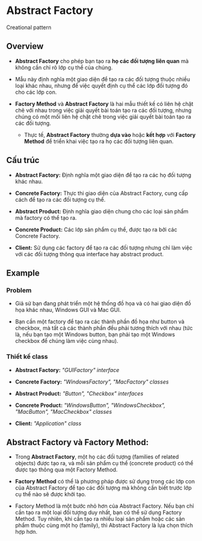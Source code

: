 # Abstract Factory 
Creational pattern
## Overview
- **Abstract Factory** cho phép bạn tạo ra **họ các đối tượng liên quan** mà không cần chỉ rõ lớp cụ thể của chúng.
  
- Mẫu này định nghĩa một giao diện để tạo ra các đối tượng thuộc nhiều loại khác nhau, nhưng để việc quyết định cụ thể các lớp đối tượng đó cho các lớp con.
  
- **Factory Method** và **Abstract Factory** là hai mẫu thiết kế có liên hệ chặt chẽ với nhau trong việc giải quyết bài toán tạo ra các đối tượng, nhưng chúng có một mối liên hệ chặt chẽ trong việc giải quyết bài toán tạo ra các đối tượng.
  
    - Thực tế, **Abstract Factory** thường **dựa vào** hoặc **kết hợp** với **Factory Method** để triển khai việc tạo ra họ các đối tượng liên quan.

## Cấu trúc
- **Abstract Factory:** Định nghĩa một giao diện để tạo ra các họ đối tượng khác nhau.

- **Concrete Factory:** Thực thi giao diện của Abstract Factory, cung cấp cách để tạo ra các đối tượng cụ thể.

- **Abstract Product:** Định nghĩa giao diện chung cho các loại sản phẩm mà factory có thể tạo ra.

- **Concrete Product:** Các lớp sản phẩm cụ thể, được tạo ra bởi các Concrete Factory.

- **Client:** Sử dụng các factory để tạo ra các đối tượng nhưng chỉ làm việc với các đối tượng thông qua interface hay abstract product.
  
## Example
### Problem
- Giả sử bạn đang phát triển một hệ thống đồ họa và có hai giao diện đồ họa khác nhau, Windows GUI và Mac GUI. 

- Bạn cần một factory để tạo ra các thành phần đồ họa như button và checkbox, mà tất cả các thành phần đều phải tương thích với nhau (tức là, nếu bạn tạo một Windows button, bạn phải tạo một Windows checkbox để chúng làm việc cùng nhau).

### Thiết kế class 
  - **Abstract Factory:** *"GUIFactory" interface*
  
  - **Concrete Factory:** *"WindowsFactory", "MacFactory" classes* 
   
  - **Abstract Product:** *"Button", "Checkbox" interfaces* 
   
  - **Concrete Product:** *"WindowsButton", "WindowsCheckbox", "MacButton", "MacCheckbox" classes*

  - **Client:** *"Application" class*
  
## Abstract Factory và Factory Method:
- Trong **Abstract Factory**, một họ các đối tượng (families of related objects) được tạo ra, và mỗi sản phẩm cụ thể (concrete product) có thể được tạo thông qua một Factory Method. 

- **Factory Method** có thể là phương pháp được sử dụng trong các lớp con của Abstract Factory để tạo các đối tượng mà không cần biết trước lớp cụ thể nào sẽ được khởi tạo.

- Factory Method là một bước nhỏ hơn của Abstract Factory. Nếu bạn chỉ cần tạo ra một loại đối tượng duy nhất, bạn có thể sử dụng Factory Method. Tuy nhiên, khi cần tạo ra nhiều loại sản phẩm hoặc các sản phẩm thuộc cùng một họ (family), thì Abstract Factory là lựa chọn thích hợp hơn.

